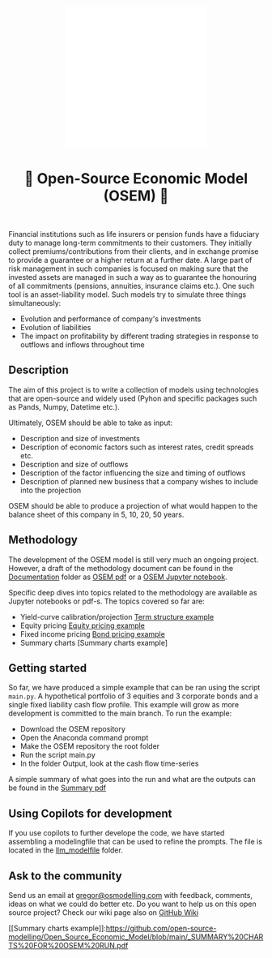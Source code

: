 <div align="center">
  <a href="https://github.com/open-source-modelling" target="_blank">
    <picture>
      <img src="images/Open-source modelling-logos_transparent.png" width=280 alt="Logo"/>
    </picture>
  </a>
</div>


<h1 align="center" style="border-botom: none">
  <b>
    🐍 Open-Source Economic Model (OSEM) 🐍     
  </b>
</h1>

</br>

Financial institutions such as life insurers or pension funds have a fiduciary duty to manage long-term commitments to their customers. They initially collect premiums/contributions from their clients, and in exchange promise to provide a guarantee or a higher return at a further date. A large part of risk management in such companies is focused on making sure that the invested assets are managed in such a way as to guarantee the honouring of all commitments (pensions, annuities, insurance claims etc.). One such tool is an asset-liability model. Such models try to simulate three things simultaneously:
 - Evolution and performance of company's investments
 - Evolution of liabilities
 - The impact on profitability by different trading strategies in response to outflows and inflows throughout time  

## Description
The aim of this project is to write a collection of models using technologies that are open-source and widely used (Pyhon and specific packages such as Pands, Numpy, Datetime etc.).

Ultimately, OSEM should be able to take as input:
 - Description and size of investments
 - Description of economic factors such as interest rates, credit spreads etc.
 - Description and size of outflows
 - Description of the factor influencing the size and timing of outflows
 - Description of planned new business that a company wishes to include into the projection

OSEM should be able to produce a projection of what would happen to the balance sheet of this company in 5, 10, 20, 50 years. 

## Methodology
The development of the OSEM model is still very much an ongoing project. However, a draft of the methodology document can be found in the [Documentation] folder as [OSEM pdf] or a [OSEM Jupyter notebook].

Specific deep dives into topics related to the methodology are available as Jupyter notebooks or pdf-s. The topics covered so far are:
 - Yield-curve calibration/projection [Term structure example] 
 - Equity pricing [Equity pricing example]
 - Fixed income pricing [Bond pricing example]
 - Summary charts [Summary charts example]

## Getting started
So far, we have produced a simple example that can be ran using the script `main.py`. A hypothetical portfolio of 3 equities and 3 corporate bonds and a single fixed liability cash flow profile. This example will grow as more development is committed to the main branch.
To run the example:
 - Download the OSEM repository
 - Open the Anaconda command prompt
 - Make the OSEM repository the root folder
 - Run the script main.py
 - In the folder Output, look at the cash flow time-series

A simple summary of what goes into the run and what are the outputs can be found in the [Summary pdf]

[Summary pdf]:https://github.com/open-source-modelling/Open_Source_Economic_Model/blob/main/_SUMMARY%20OF%20THE%20EXAMPLE%20RUN.pdf

## Using Copilots for development
If you use copilots to further develope the code, we have started assembling a modelingfile that can be used to refine the prompts. The file is located in the [llm_modelfile] folder.

## Ask to the community
Send us an email at gregor@osmodelling.com with feedback, comments, ideas on what we could do better etc. Do you want to help us on this open source project?
Check our wiki page also on [GitHub Wiki]

[llm_modelfile]:https://github.com/open-source-modelling/Open_Source_Economic_Model/tree/main/llm_modelfile
[GitHub Wiki]: https://github.com/open-source-modelling/Open_Source_Economic_Model/wiki/Introduction
[Documentation]:https://github.com/open-source-modelling/Open_Source_Economic_Model/tree/main/Documentation
[OSEM pdf]:https://github.com/open-source-modelling/Open_Source_Economic_Model/blob/main/Documentation/OSEM_Documentation_draft.pdf
[OSEM Jupyter notebook]:https://github.com/open-source-modelling/Open_Source_Economic_Model/blob/main/Documentation/OSEM_Documentation_draft.ipynb
[Term structure example]:https://github.com/open-source-modelling/Open_Source_Economic_Model/blob/main/Documentation/_PROJECTION%20OF%20THE%20RISK%20FREE%20CURVE%20AND%20RECALIBRATION_v2.pdf
[Equity pricing example]:https://github.com/open-source-modelling/Open_Source_Economic_Model/blob/main/Documentation/_PROTOTYPE%20EQUITY%20PRICING_v2.pdf
[Bond pricing example]: https://github.com/open-source-modelling/Open_Source_Economic_Model/blob/main/Documentation/_PROTOTYPE%20BOND%20PRICING_v2.pdf
[[Summary charts example]]:https://github.com/open-source-modelling/Open_Source_Economic_Model/blob/main/_SUMMARY%20CHARTS%20FOR%20OSEM%20RUN.pdf
